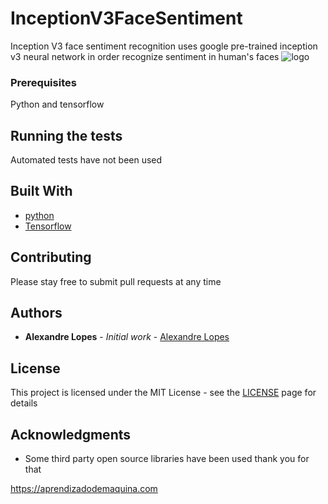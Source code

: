# InceptionV3FaceSentiment
Inception V3 face sentiment recognition uses google pre-trained inception v3 neural network in order recognize sentiment in human's faces
![logo](https://upload.wikimedia.org/wikipedia/commons/thumb/1/11/TensorFlowLogo.svg/1200px-TensorFlowLogo.svg.png)


### Prerequisites

Python and tensorflow

## Running the tests

Automated tests have not been used 

## Built With
* [python](https://python.org)
* [Tensorflow](https://https://www.tensorflow.org)

## Contributing

Please stay free to submit pull requests at any time

## Authors

* **Alexandre Lopes** - *Initial work* - [Alexandre Lopes](http://alexandre-lopes.com)

## License

This project is licensed under the MIT License - see the [LICENSE](https://en.wikipedia.org/wiki/MIT_License) page for details

## Acknowledgments

* Some third party open source libraries have been used thank you for that


https://aprendizadodemaquina.com






